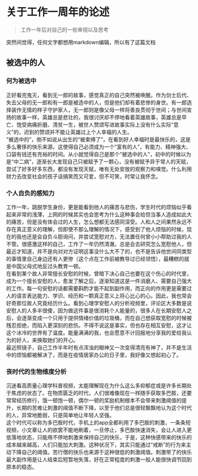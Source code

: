 # 关于工作一周年的论述

> 工作一年后对自己的一些审视以及思考

突然间觉得，任何文字都想用markdown编辑，所以有了这篇文档  

## 被选中的人

### 何为被选中

正好看完鬼灭，看到无一郎的故事，感觉真正的自己突然被唤醒。作为剑士后代、失去父母的无一郎和有一郎是被选中的人，但是他们却有着悲惨的身世。有一郎选择装作无情的样子守护家人，无一郎则是像父母一样将善良贯彻于世间；与世间宣扬的故事一样，英雄总是悲壮的，我很讨厌却不停地看着英雄故事，英雄总是早亡、饱受病痛折磨、清贫一生，被世人赞颂写进故事实际上没有什么实际“意义”的，迟到的赞颂并不能让英雄过上个人幸福的人生。  
“被选中的”，倒不如说从出生的“被束缚了”，在看到好人幸福时是最快乐的，这是多么奢侈的快乐来源，这使得自己必须成为一个“富有的人”，有能力、精神强大、口袋有钱还有充裕的时间。从小就觉得自己是那个“被选中的人”，初中的时候以为是“中二病”，逐渐长大发现自己只被赋予了一颗心，没有被赋予异于常人的天赋，尝试了好多好多东西，都没有发现天赋，唯有无处安放的观察力和嗅觉。什么利用财力去改变社会的孩子话搞笑而又可爱，但不可笑，时常让我怀念。  

### 个人自负的感知力

工作一年，跳脱学生身份，更是能看到他人的痛苦与悲伤，学生时代的烦恼似乎看起来非常的浅薄，上网的时候其实也会思考为什么这种事会给但当事人造成如此大的痛苦，但是没有体会过的人生，怎么想都无法感同深受。人和人之间果然永远不存在真正意义的理解，但即使不那么理解的情况下，感受到了他人烦恼的时候，现在的我也还是会自负斗胆询问，并尝试宽慰对方，无法置任何曾小小帮助过我的人不管。很感激这样的自己，工作了一年仍然清澈。总是会去研究怎么宽慰他人，但最近才知道，并不是向对对方证明这事没什么大不了的，也不是告诉他世间同类型的事情里自己身边还有人更惨（这个点在工作前被教导过已经领悟），最糟糕的就是中国父母式地反过头教育一顿。  
在看到某个故人非常擅长安慰的时候，曾暗下决心自己也要在这个伤心的时代里，成为一个擅长安慰的人，愈发了解之后，逐渐知道这是一件消磨人、需要自己强大的工作。每一句安慰的话都需要斟酌才能不起到副作用，而正向的作用更是需要过人的语言表达能力、学识、经历和一颗真正意义上将心比心的心。因此，我也常会好奇那位故人究竟经历什么。看到心理学安慰人的分析视频里，评论区大多数是说安慰人的人多半很傻，因为做这件事是很消耗个人能量的，很多人在长期安慰人之后，会逐渐变成一个只用于提供情绪价值的垃圾桶，而在自己想获取宽慰的时候被残忍拒绝，而陷入更深刻的悲伤。不得不说这是事实，但也存在相互安慰，这才让这个冰冷的世界有了温度。能量满满的我，也会愿意不计回报地分享我的爱给我认为的好人，来换取她们的开心。  
最近照镜子，自己工作半年时有点浑浊的眼神又一次变得清亮有神了，并不是生活中的烦恼都被解决了，而是在疫情居家办公的日子里，我好像又想起初心了。  

### 丧时代的生物维度分析

沉迷看高质量心理学科普视频，太能理解现在为什么这么多抑郁症或是许多长期处于焦虑的状态了。在物质匮乏的时代，人们很难像现在一样随手获取多巴胺，还要常常经历修行，饿一顿饱一顿，偶尔一顿的奖励机制根本不会带来刺激阈值的提升，长期的苦难让刺激的阈值不断下降，以至于他们总是很轻飘飘地认为这个时代的人，异常地脆弱，只是简单地让年轻人坚强。  
这个时代可以称为多巴胺时代，手机上的app全都利用了多巴胺的刺激，一条条短视频，小文章让人的欲罢不能地刷着，一旦停止，多巴胺快速消失，会让人进入更低落地状态，只能用不停地刺激来保持自己的快乐，于是，这种快感带来的快乐的成本越来越高，人们只能加大刺激。这种状况下，其实只能通过“戒断”的行为来主动下降自己的阈值。苦行僧的快乐也来源于这种很低的刺激阈值。刺激带了的快乐最大副作用是让人结束后短暂地失落，好在正常程度的刺激一般人能很快调节回到原本的稳态。  
